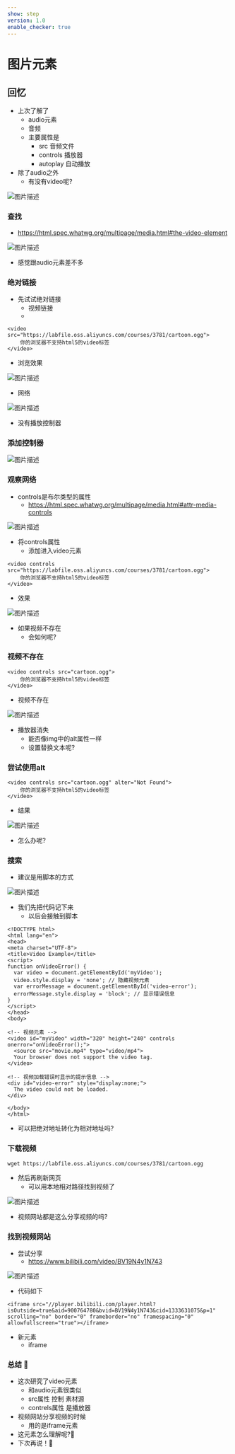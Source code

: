 ```yaml
---
show: step
version: 1.0
enable_checker: true
---
```


# 图片元素

## 回忆

- 上次了解了
	- audio元素
	- 音频
	- 主要属性是
		- src 音频文件
		- controls 播放器
		- autoplay 自动播放
- 除了audio之外
	- 有没有video呢?

![图片描述](https://doc.shiyanlou.com/courses/3781/labs/2746049/uid1190679-20241125-1732492094210) 


### 查找

- https://html.spec.whatwg.org/multipage/media.html#the-video-element

![图片描述](https://doc.shiyanlou.com/courses/uid1190679-20240705-1720166666515)

- 感觉跟audio元素差不多

### 绝对链接

- 先试试绝对链接
	- 视频链接
	- 

```
<video src="https://labfile.oss.aliyuncs.com/courses/3781/cartoon.ogg">
    你的浏览器不支持html5的video标签
</video>
```

- 浏览效果

![图片描述](https://doc.shiyanlou.com/courses/uid1190679-20240705-1720175581098)

- 网络

![图片描述](https://doc.shiyanlou.com/courses/uid1190679-20240705-1720175601837)

- 没有播放控制器

### 添加控制器



![图片描述](https://doc.shiyanlou.com/courses/uid1190679-20240705-1720173293124)

### 观察网络

- controls是布尔类型的属性
	- https://html.spec.whatwg.org/multipage/media.html#attr-media-controls

![图片描述](https://doc.shiyanlou.com/courses/uid1190679-20240705-1720175911459)

- 将controls属性
	- 添加进入video元素

```
<video controls src="https://labfile.oss.aliyuncs.com/courses/3781/cartoon.ogg">
    你的浏览器不支持html5的video标签
</video>
```

- 效果

![图片描述](https://doc.shiyanlou.com/courses/uid1190679-20240705-1720175977414)

- 如果视频不存在
	- 会如何呢?

### 视频不存在

```
<video controls src="cartoon.ogg">
    你的浏览器不支持html5的video标签
</video>
```

- 视频不存在

![图片描述](https://doc.shiyanlou.com/courses/uid1190679-20240705-1720176080617)

- 播放器消失
	- 能否像img中的alt属性一样
	- 设置替换文本呢?

### 尝试使用alt

```
<video controls src="cartoon.ogg" alter="Not Found">
    你的浏览器不支持html5的video标签
</video>
```

- 结果

![图片描述](https://doc.shiyanlou.com/courses/uid1190679-20240705-1720176510532)

- 怎么办呢?

### 搜索

- 建议是用脚本的方式

![图片描述](https://doc.shiyanlou.com/courses/uid1190679-20240705-1720176557852)

- 我们先把代码记下来
	- 以后会接触到脚本

```
<!DOCTYPE html>
<html lang="en">
<head>
<meta charset="UTF-8">
<title>Video Example</title>
<script>
function onVideoError() {
  var video = document.getElementById('myVideo');
  video.style.display = 'none'; // 隐藏视频元素
  var errorMessage = document.getElementById('video-error');
  errorMessage.style.display = 'block'; // 显示错误信息
}
</script>
</head>
<body>
 
<!-- 视频元素 -->
<video id="myVideo" width="320" height="240" controls onerror="onVideoError();">
  <source src="movie.mp4" type="video/mp4">
  Your browser does not support the video tag.
</video>
 
<!-- 视频加载错误时显示的提示信息 -->
<div id="video-error" style="display:none;">
  The video could not be loaded.
</div>
 
</body>
</html>
```

- 可以把绝对地址转化为相对地址吗?

### 下载视频

```
wget https://labfile.oss.aliyuncs.com/courses/3781/cartoon.ogg
```

- 然后再刷新网页
	- 可以用本地相对路径找到视频了

![图片描述](https://doc.shiyanlou.com/courses/uid1190679-20240705-1720176692954)

- 视频网站都是这么分享视频的吗?

### 找到视频网站

- 尝试分享
	- https://www.bilibili.com/video/BV19N4y1N743

![图片描述](https://doc.shiyanlou.com/courses/uid1190679-20240705-1720176896804)

- 代码如下

```
<iframe src="//player.bilibili.com/player.html?isOutside=true&aid=900764780&bvid=BV19N4y1N743&cid=1333631075&p=1" scrolling="no" border="0" frameborder="no" framespacing="0" allowfullscreen="true"></iframe>
```

- 新元素
	- iframe

### 总结 🤔
- 这次研究了video元素
	- 和audio元素很类似
	- src属性 控制 素材源
	- contrels属性 是播放器
- 视频网站分享视频的时候
	- 用的是iframe元素
- 这元素怎么理解呢?🤔
- 下次再说！👋